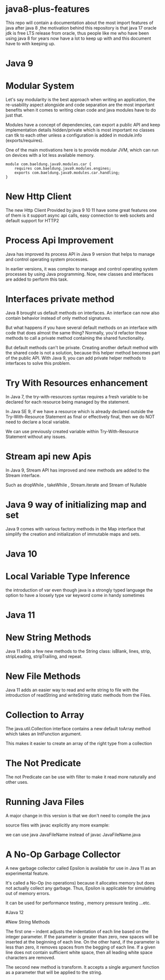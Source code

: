 # java8-plus-features
This repo will contain a documentation about the most import features of java after java 8 ,the motivation behind this repository is that java 17 oracle jdk is free LTS release from oracle, thus people like me who have been using java 8 for years now have a lot to keep up with and this document have to with keeping up.

# Java 9

# Modular System 

Let's say modularity is the best approach when writing an application, the re-usability aspect alongside and code separation are the most important benefits when it comes to writing clean code and java modules have to do just that.

Modules have a concept of dependencies, can export a public API and keep implementation details hidden/private which is most important no classes can tlk to each other unless a configuration is added in module.info (exports/requires).

One of the main motivations here is to provide modular JVM, which can run on devices with a lot less available memory.

```
module com.baeldung.java9.modules.car {
    requires com.baeldung.java9.modules.engines;
    exports com.baeldung.java9.modules.car.handling;
}
```

# New Http Client 

The new Http Client Provided by java 9 10 11 have some great features one of them is it support async api calls, easy connection to web sockets and default support for HTTP2

# Process Api Improvement 

Java has improved its process API in Java 9 version that helps to manage and control operating system processes.

In earlier versions, it was complex to manage and control operating system processes by using Java programming. Now, new classes and interfaces are added to perform this task.

# Interfaces private method 

Java 8 brought us default methods on interfaces. An interface can now also contain behavior instead of only method signatures.

But what happens if you have several default methods on an interface with code that does almost the same thing? Normally, you'd refactor those methods to call a private method containing the shared functionality. 

But default methods can't be private. Creating another default method with the shared code is not a solution,
because this helper method becomes part of the public API. With Java 9, you can add private helper methods to interfaces to solve this problem.

# Try With Resources enhancement 

In Java 7, the try-with-resources syntax requires a fresh variable to be declared for each resource being managed by the statement.


In Java SE 9, if we have a resource which is already declared outside the Try-With-Resource Statement as final or effectively final, then we do NOT need to declare a local variable.

We can use previously created variable within Try-With-Resource Statement without any issues.

# Stream api new Apis

In Java 9, Stream API has improved and new methods are added to the Stream interface.

Such as dropWhile , takeWhile , Stream.iterate and Stream of Nullable

# Java 9 way of initializing map and set

Java 9 comes with various factory methods in the Map interface that simplify the creation and initialization of immutable maps and sets.

# Java 10

# Local Variable Type Inference 

the introduction of var even though java is a strongly typed language the option to have a loosely type var keyword come in handy sometimes

# Java 11

# New String Methods
Java 11 adds a few new methods to the String class: isBlank, lines, strip, stripLeading, stripTrailing, and repeat.

# New File Methods

Java 11 adds an easier way to read and write string to file with the introduction of readString and writeString static methods from the Files.

# Collection to Array 

The java.util.Collection interface contains a new default toArray method which takes an IntFunction argument.

This makes it easier to create an array of the right type from a collection

# The Not Predicate

The not Predicate can be use with filter to make it read more naturally and other uses.

# Running Java Files 

A major change in this version is that we don't need to compile the java 

source files with javac explicitly any more example:

we can use java JavaFileName instead of javac JavaFileName.java

# A No-Op Garbage Collector

A new garbage collector called Epsilon is available for use in Java 11 as an experimental feature.

It's called a No-Op (no operations) because it allocates memory but does not actually collect any garbage. Thus, Epsilon is applicable for simulating out of memory errors.

It can be used for performance testing , memory pressure testing ...etc.

#Java 12 

#New String Methods 

The first one – indent adjusts the indentation of each line based on the integer parameter. If the parameter is greater than zero, new spaces will be inserted at the beginning of each line. On the other hand, if the parameter is less than zero, it removes spaces from the begging of each line. If a given line does not contain sufficient white space, then all leading white space characters are removed.

The second new method is transform. It accepts a single argument function as a parameter that will be applied to the string.